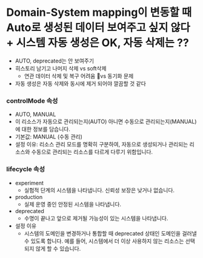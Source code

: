 # Domain-System mapping이 변동할 때 Auto로 생성된 데이터 보여주고 싶지 않다 + 시스템 자동 생성은 OK, 자동 삭제는 ??
- AUTO, deprecated는 안 보여주기
- 히스토리 남기고 나머지 삭제 vs soft삭제
  - 연관 데이터 삭제 및 복구 어려움 vs 동기화 문제
- 자동 생성은 자동 삭제와 동시에 제거 되어야 깔끔할 것 같다
### controlMode 속성
-  AUTO, MANUAL
  -  이 리소스가 자동으로 관리되는지(AUTO) 아니면 수동으로 관리되는지(MANUAL)에 대한 정보를 담습니다.
  - 기본값: MANUAL (수동 관리)
- 설정 이유: 리소스 관리 모드를 명확히 구분하여, 자동으로 생성되거나 관리되는 리소스와 수동으로 관리되는 리소스를 다르게 다루기 위함입니다.
### lifecycle 속성
- experiment
  - 실험적 단계의 시스템을 나타냅니다. 신뢰성 보장은 낮거나 없습니다.
- production
  - 실제 운영 중인 안정된 시스템을 나타냅니다.
- deprecated
  - 수명이 끝나고 앞으로 제거될 가능성이 있는 시스템을 나타냅니다.
- 설정 이유
  - 시스템의 도메인을 변경하거나 통합할 때 deprecated 상태인 도메인을 걸러낼 수 있도록 합니다. 예를 들어, 시스템에서 더 이상 사용하지 않는 리소스는 선택되지 않게 할 수 있습니다.
